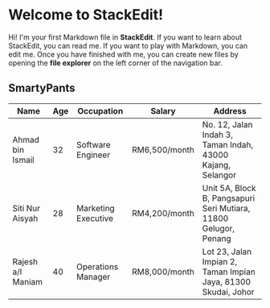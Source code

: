 # Welcome to StackEdit!

Hi! I'm your first Markdown file in **StackEdit**. If you want to learn about StackEdit, you can read me. If you want to play with Markdown, you can edit me. Once you have finished with me, you can create new files by opening the **file explorer** on the left corner of the navigation bar.


## SmartyPants

| Name               | Age | Occupation          | Salary      | Address                                      |
|--------------------|-----|---------------------|-------------|----------------------------------------------|
| Ahmad bin Ismail   | 32  | Software Engineer   | RM6,500/month | No. 12, Jalan Indah 3, Taman Indah, 43000 Kajang, Selangor |
| Siti Nur Aisyah    | 28  | Marketing Executive | RM4,200/month | Unit 5A, Block B, Pangsapuri Seri Mutiara, 11800 Gelugor, Penang |
| Rajesh a/l Maniam  | 40  | Operations Manager  | RM8,000/month | Lot 23, Jalan Impian 2, Taman Impian Jaya, 81300 Skudai, Johor |
